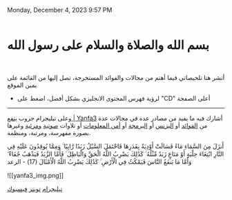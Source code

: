 
Monday, December 4, 2023 9:57 PM
<br>
<br>
# بسم الله والصلاة والسلام على رسول الله
<br>

أنشر هنا  تلخيصاتي فيما أهتم من مجالات والفوائد المستخرجة، تصل إليها من القائمة على يمين الموقع

 
- لرؤية فهرس المحتوى الانجليزي بشكل أفضل، اضغط على "CD" أعلى الصفحة

---

وعلى تيليجرام جروب [ينفع | Yanfa3](https://t.me/yanfa3) أشارك فيه ما يفيد من مصادر عدة في مجالات عدة من [الفوائد](https://t.me/yanfa3/1969) أو [البزنس](https://t.me/yanfa3/944) أو [البرمجة](https://t.me/yanfa3/26) أو [أمن المعلومات](https://t.me/yanfa3/29) أو تلاوات [صوتية](https://t.me/yanfa3/2471) [ومرئية](https://t.me/yanfa3/2557) وغيرها بصورة مفهرسة، ومرتبة، ومنظمة. 
			
			
أَنزَلَ مِنَ السَّمَاءِ مَاءً فَسَالَتْ أَوْدِيَةٌ بِقَدَرِهَا فَاحْتَمَلَ السَّيْلُ زَبَدًا رَّابِيًا ۚ وَمِمَّا يُوقِدُونَ عَلَيْهِ فِي النَّارِ ابْتِغَاءَ حِلْيَةٍ أَوْ مَتَاعٍ زَبَدٌ مِّثْلُهُ ۚ كَذَٰلِكَ يَضْرِبُ اللَّهُ الْحَقَّ وَالْبَاطِلَ ۚ فَأَمَّا الزَّبَدُ فَيَذْهَبُ جُفَاءً ۖ وَأَمَّا مَا يَنفَعُ النَّاسَ فَيَمْكُثُ فِي الْأَرْضِ ۚ كَذَٰلِكَ يَضْرِبُ اللَّهُ الْأَمْثَالَ (17) - الرعد

![[yanfa3_img.png]]



<a href="t.me/AbdelrhmanUZaki" target="_blank">تيليجرام</a>
<a href="x.com/AbdelrhmanUZaki" target="_blank">تويتر</a>
<a href="fb.com/AbdelrhmanUZaki" target="_blank">فيسبوك</a>



